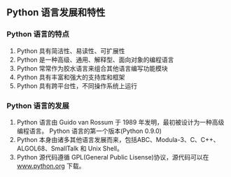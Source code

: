 ## Python 语言发展和特性
### Python 语言的特点

1. Python 具有简洁性、易读性、可扩展性
2. Python 是一种高级、通用、解释型、面向对象的编程语言
3. Python 常常作为胶水语言来组合其他语言编写功能模块
4. Python 具有丰富和强大的支持库和框架
5. Python 具有跨平台性，不同操作系统上运行

### Python 语言的发展

1. Python 语言由 Guido van Rossum 于 1989 年发明，最初被设计为一种高级编程语言。
   Python 语言的第一个版本(Python 0.9.0)
2. Python 本身由诸多其他语言发展而来，包括ABC、Modula-3、C、C++、ALGOL68、SmallTalk 和 Unix Shell。
3. Python 源代码遵循 GPL(General Public Lisense)协议，源代码可以在 www.python.org 下载。